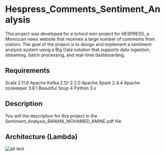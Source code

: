 # Hespress_Comments_Sentiment_Analysis

This project was developed for a school mini project for HESPRESS, a Moroccan news website that receives a large number of comments from visitors. The goal of the project is to design and implement a sentiment analysis system using a Big Data solution that supports data ingestion, streaming, batch processing, and real-time dashboarding.
 
 ## Requirements
 
Scala 2.11.8
Apache Kafka 2.12-2.2.0
Apache Spark 2.4.4
Apache zookeeper 3.8.1
Beautiful Soup 4
Python 3.x

## Description

You will the description for this project in the Sentiment_Analysis_BANANI_MOHAMED_AMINE.pdf file

## Architecture (Lambda)
 
![alt text](file:///C:/Users/HP/Desktop/Architecture.png)

